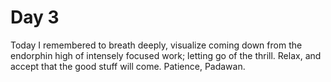 # Day 3

Today I remembered to breath deeply, visualize coming down from the endorphin high of intensely focused work; letting go of the thrill. Relax, and accept that the good stuff will come. Patience, Padawan.
